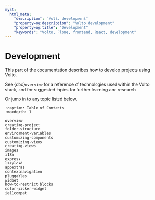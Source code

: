 ```yaml
---
myst:
  html_meta:
    "description": "Volto development"
    "property=og:description": "Volto development"
    "property=og:title": "Development"
    "keywords": "Volto, Plone, frontend, React, development"
---
```


# Development

This part of the documentation describes how to develop projects using Volto.

See {doc}`overview` for a reference of technologies used within the Volto stack, and for suggested topics for further learning and research.

Or jump in to any topic listed below.

```{toctree}
:caption: Table of Contents
:maxdepth: 1

overview
creating-project
folder-structure
environment-variables
customizing-components
customizing-views
creating-views
images
i18n
express
lazyload
appextras
contextnavigation
pluggables
widget
how-to-restrict-blocks
color-picker-widget
ie11compat
```
